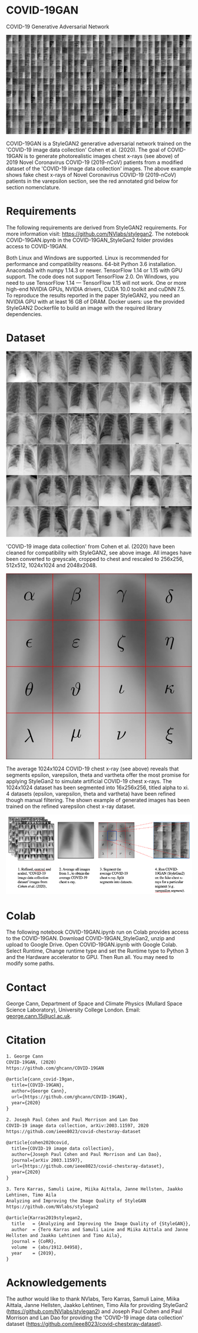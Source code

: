 # COVID-19GAN
COVID-19 Generative Adversarial Network 

![Teaser image](./images/COVID-19GAN_example.jpg)

COVID-19GAN is a StyleGAN2 generative adversarial  network trained on the 'COVID-19 image data collection' Cohen et al. (2020). The goal of COVID-19GAN is to generate photorealistic images chest x-rays (see above) of 2019 Novel Coronavirus COVID-19 (2019-nCoV) patients from a modified dataset of the 'COVID-19 image data collection' images. The above example shows fake chest x-rays of Novel Coronavirus COVID-19 (2019-nCoV) patients in the varepsilon section, see the red annotated grid below for section nomenclature. 

# Requirements

The following requirements are derived from StyleGAN2 requirements. For more information visit: https://github.com/NVlabs/stylegan2. The notebook COVID-19GAN.ipynb in the COVID-19GAN_StyleGan2 folder provides access to COVID-19GAN. 

Both Linux and Windows are supported.
Linux is recommended for performance and compatibility reasons.
64-bit Python 3.6 installation. 
Anaconda3 with numpy 1.14.3 or newer.
TensorFlow 1.14 or 1.15 with GPU support. 
The code does not support TensorFlow 2.0.
On Windows, you need to use TensorFlow 1.14 — TensorFlow 1.15 will not work.
One or more high-end NVIDIA GPUs, NVIDIA drivers, CUDA 10.0 toolkit and cuDNN 7.5. 
To reproduce the results reported in the paper StyleGAN2, you need an NVIDIA GPU with at least 16 GB of DRAM.
Docker users: use the provided StyleGAN2 Dockerfile to build an image with the required library dependencies.

# Dataset 

![Teaser image](./images/centred_COVID-19_image_data_collection_grid1.jpg)

'COVID-19 image data collection' from Cohen et al. (2020) have been cleaned for compatibility with StyleGAN2, see above image. All images have been converted to greyscale, cropped to chest and rescaled to 256x256, 512x512, 1024x1024 and 2048x2048. 

![Teaser image](./images/average_grid_clear_title.jpg)

The average 1024x1024 COVID-19 chest x-ray (see above) reveals that segments epsilon, varepsilon, theta and vartheta offer the most promise for applying StyleGan2 to simulate artificial COVID-19 chest x-rays. The 1024x1024 dataset has been segmented into 16x256x256, titled alpha to xi. 4 datasets (epsilon, varepsilon, theta and vartheta) have been refined though manual filtering. The shown example of generated images has been trained on the refined varepsilon chest x-ray dataset. 

![Teaser image](./images/COVID-19GAN_flow_diagram_updated.png)


# Colab
The following notebook COVID-19GAN.ipynb run on Colab provides access to the COVID-19GAN.  Download COVID-19GAN_StyleGan2, unzip and upload to Google Drive. Open COVID-19GAN.ipynb with Google Colab. Select Runtime, Change runtime type and set the Runtime type to Python 3 and the Hardware accelerator to GPU. Then Run all. You may need to modify some paths.  

# Contact
George Cann, Department of Space and Climate Physics (Mullard Space Science Laboratory), University College London.
Email: george.cann.15@ucl.ac.uk. 

# Citation
```
1. George Cann
COVID-19GAN, (2020)
https://github.com/ghcann/COVID-19GAN
```

```
@article{cann_covid-19gan,
  title={COVID-19GAN},
  author={George Cann},
  url={https://github.com/ghcann/COVID-19GAN},
  year={2020}
}
```

```
2. Joseph Paul Cohen and Paul Morrison and Lan Dao
COVID-19 image data collection, arXiv:2003.11597, 2020
https://github.com/ieee8023/covid-chestxray-dataset
```
```
@article{cohen2020covid,
  title={COVID-19 image data collection},
  author={Joseph Paul Cohen and Paul Morrison and Lan Dao},
  journal={arXiv 2003.11597},
  url={https://github.com/ieee8023/covid-chestxray-dataset},
  year={2020}
}
```

```
3. Tero Karras, Samuli Laine, Miika Aittala, Janne Hellsten, Jaakko Lehtinen, Timo Aila
Analyzing and Improving the Image Quality of StyleGAN
https://github.com/NVlabs/stylegan2
```

```
@article{Karras2019stylegan2,
  title   = {Analyzing and Improving the Image Quality of {StyleGAN}},
  author  = {Tero Karras and Samuli Laine and Miika Aittala and Janne Hellsten and Jaakko Lehtinen and Timo Aila},
  journal = {CoRR},
  volume  = {abs/1912.04958},
  year    = {2019},
}
```

# Acknowledgements

The author would like to thank NVlabs, Tero Karras, Samuli Laine, Miika Aittala, Janne Hellsten, Jaakko Lehtinen, Timo Aila for providing StyleGan2 (https://github.com/NVlabs/stylegan2) and Joseph Paul Cohen and Paul Morrison and Lan Dao for providing the 'COVID-19 image data collection' dataset (https://github.com/ieee8023/covid-chestxray-dataset). 
